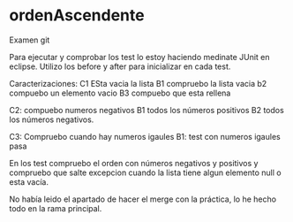 # ordenAscendente
Examen git

Para ejecutar y comprobar los test lo estoy haciendo medinate JUnit en eclipse.
Utilizo los before y after para inicializar en cada test.

Caracterizaciones:
C1 ESta vacia la lista
 	B1 compruebo la lista vacia
 	b2 compuebo un elemento vacio
 	B3 compuebo que esta rellena
 	
C2: compuebo numeros negativos
	B1 todos los números positivos
	B2 todos los números negativos.
	
C3: Compruebo cuando hay numeros igaules
	B1: test con numeros igaules pasa
	

En los test compruebo el orden con números negativos y positivos y compruebo que salte excepcion cuando la lista tiene algun elemento null o esta vacía.

No había leido el apartado de hacer el merge con la práctica, lo he hecho todo en la rama principal.

